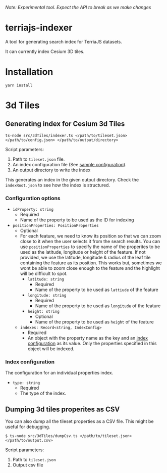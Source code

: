 *Note: Experimental tool. Expect the API to break as we make changes*

# terriajs-indexer

A tool for generating search index for TerriaJS datasets. 

It can currently index Cesium 3D tiles.

# Installation

```
yarn install
```

# 3d Tiles

## Generating index for Cesium 3d Tiles

```
ts-node src/3dTiles/indexer.ts </path/to/tileset.json> </path/to/config.json> </path/to/output/directory>
```

Script parameters:
  1) Path to `tileset.json` file.
  2) An index configuration file (See [sample configuration](samples/3dtiles-config.json)).
  3) An output directory to write the index

This generates an index in the given output directory. Check the `indexRoot.json` to see how the index is structured.


### Configuration options

- `idProperty: string`
  - Required
  - Name of the property to be used as the ID for indexing
- `positionProperties: PositionProperties`
  - Optional
  - For each feature, we need to know its position so that we can zoom close to
    it when the user selects it from the search results. You can use
    `positionProperties` to specify the name of the properites to be used as
    the latitude, longitude or height of the feature. If not provided, we use
    the latitude, longitude & radius of the leaf tile containing the feature as
    its position. This works but, sometimes we wont be able to zoom close
    enough to the feature and the highlight will be difficult to spot.
    - `latitude: string`
      - Required
      - Name of the property to be used as `lattiude` of the feature
    - `longitude: string`
      - Required
      - Name of the property to be used as `longitude` of the feature
    - `height: string`
      - Optional
      - Name of the property to be used as `height` of the feature
  - `indexes: Record<string, IndexConfig>`
    - Required
    - An object with the property name as the key and an [index
      configuration](#index-configuration) as its value. Only the properties specified in
      this object will be indexed.

### Index configuration

The configuration for an individual properties index.

- `type: string`
  - Required
  - The type of the index.
  

## Dumping 3d tiles properites as CSV

You can also dump all the tileset properties as a CSV file. This might be useful for debugging.

```
$ ts-node src/3dTiles/dumpCsv.ts </path/to/tileset.json> </path/to/output.csv>
```

Script parameters:
  1) Path to `tileset.json`
  2) Output csv file
